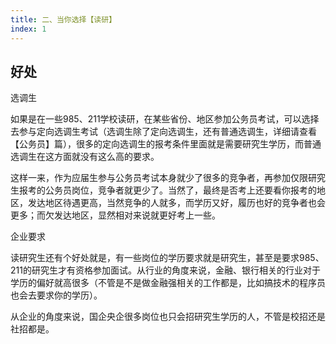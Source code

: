 ```yaml
---
title: 二、当你选择【读研】
index: 1
---
```


## 好处

选调生

如果是在一些985、211学校读研，在某些省份、地区参加公务员考试，可以选择去参与定向选调生考试（选调生除了定向选调生，还有普通选调生，详细请查看【公务员】篇），很多的定向选调生的报考条件里面就是需要研究生学历，而普通选调生在这方面就没有这么高的要求。

这样一来，作为应届生参与公务员考试本身就少了很多的竞争者，再参加仅限研究生报考的公务员岗位，竞争者就更少了。当然了，最终是否考上还要看你报考的地区，发达地区待遇更高，当然竞争的人就多，而学历又好，履历也好的竞争者也会更多；而欠发达地区，显然相对来说就更好考上一些。



企业要求

读研究生还有个好处就是，有一些岗位的学历要求就是研究生，甚至是要求985、211的研究生才有资格参加面试。从行业的角度来说，金融、银行相关的行业对于学历的偏好就高很多（不管是不是做金融强相关的工作都是，比如搞技术的程序员也会去要求你的学历）。

从企业的角度来说，国企央企很多岗位也只会招研究生学历的人，不管是校招还是社招都是。
